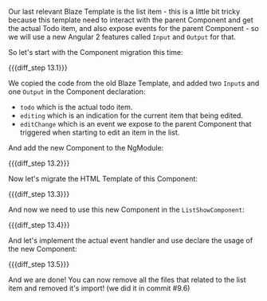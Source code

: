 Our last relevant Blaze Template is the list item - this is a little bit tricky because this template need to interact with the parent Component and get the actual Todo item, and also expose events for the parent Component - so we will use a new Angular 2 features called `Input` and `Output` for that.

So let's start with the Component migration this time:

{{{diff_step 13.1}}} 

We copied the code from the old Blaze Template, and added two `Input`s and one `Output` in the Component declaration:

- `todo` which is the actual todo item.
- `editing` which is an indication for the current item that being edited.
- `editChange` which is an event we expose to the parent Component that triggered when starting to edit an item in the list.

And add the new Component to the NgModule:

{{{diff_step 13.2}}} 

Now let's migrate the HTML Template of this Component:

{{{diff_step 13.3}}} 

And now we need to use this new Component in the `ListShowComponent`:

{{{diff_step 13.4}}} 

And let's implement the actual event handler and use declare the usage of the new Component:

{{{diff_step 13.5}}} 

And we are done! You can now remove all the files that related to the list item and removed it's import! (we did it in commit #9.6)
